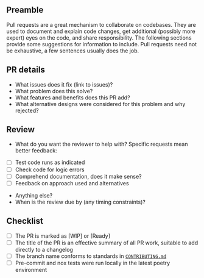 ## Preamble

Pull requests are a great mechanism to collaborate on codebases.
They are used to document and explain code changes, get additional (possibly more expert) eyes on the code, and share responsibility.
The following sections provide some suggestions for information to include.
Pull requests need not be exhaustive, a few sentences usually does the job.

## PR details

* What issues does it fix (link to issues)?
* What problem does this solve?
* What features and benefits does this PR add?
* What alternative designs were considered for this problem and why rejected?

## Review

* What do you want the reviewer to help with? Specific requests mean better feedback:
- [ ] Test code runs as indicated
- [ ] Check code for logic errors
- [ ] Comprehend documentation, does it make sense?
- [ ] Feedback on approach used and alternatives
* Anything else?
* When is the review due by (any timing constraints)?

## Checklist

- [ ] The PR is marked as [WIP] or [Ready]
- [ ] The title of the PR is an effective summary of all PR work, suitable to add directly to a changelog
- [ ] The branch name conforms to standards in [`CONTRIBUTING.md`](../CONTRIBUTING.md)
- [ ] Pre-commit and nox tests were run locally in the latest poetry environment
